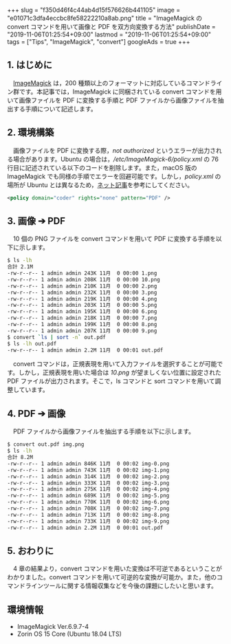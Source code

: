 +++
slug = "f350d46f4c44ab4d15f576626b441105"
image = "e01071c3dfa4eccbc8fe58222210a8ab.png"
title = "ImageMagick の convert コマンドを用いて画像と PDF を双方向変換する方法"
publishDate = "2019-11-06T01:25:54+09:00"
lastmod = "2019-11-06T01:25:54+09:00"
tags = ["Tips", "ImageMagick", "convert"]
googleAds = true
+++

## 1. はじめに

　[ImageMagick](https://imagemagick.org/index.php) は，200 種類以上のフォーマットに対応しているコマンドライン群です。本記事では，ImageMagick に同梱されている convert コマンドを用いて画像ファイルを PDF に変換する手順と PDF ファイルから画像ファイルを抽出する手順について記述します。

## 2. 環境構築

　画像ファイルを PDF に変換する際，*not authorized* というエラーが出力される場合があります。Ubuntu の場合は，*/etc/ImageMagick-6/policy.xml* の 76 行目に記述されている以下のコードを削除します。また，macOS 版の ImageMagick でも同様の手順でエラーを回避可能です。しかし，*policy.xml* の場所が Ubuntu とは異なるため，[ネット記事](https://qiita.com/atuyosi/items/b782ab2130570b72aa93)を参考にしてください。

```XML
<policy domain="coder" rights="none" pattern="PDF" />
```

## 3. 画像 ➔ PDF

　10 個の PNG ファイルを convert コマンドを用いて PDF に変換する手順を以下に示します。

```bash
$ ls -lh
合計 2.1M
-rw-r--r-- 1 admin admin 243K 11月  0 00:00 1.png
-rw-r--r-- 1 admin admin 208K 11月  0 00:00 10.png
-rw-r--r-- 1 admin admin 210K 11月  0 00:00 2.png
-rw-r--r-- 1 admin admin 232K 11月  0 00:00 3.png
-rw-r--r-- 1 admin admin 219K 11月  0 00:00 4.png
-rw-r--r-- 1 admin admin 203K 11月  0 00:00 5.png
-rw-r--r-- 1 admin admin 195K 11月  0 00:00 6.png
-rw-r--r-- 1 admin admin 218K 11月  0 00:00 7.png
-rw-r--r-- 1 admin admin 199K 11月  0 00:00 8.png
-rw-r--r-- 1 admin admin 207K 11月  0 00:00 9.png
$ convert `ls | sort -n` out.pdf
$ ls -lh out.pdf 
-rw-r--r-- 1 admin admin 2.2M 11月  0 00:01 out.pdf
```

　convert コマンドは，正規表現を用いて入力ファイルを選択することが可能です。しかし，正規表現を用いた場合は *10.png* が望ましくない位置に設定された PDF ファイルが出力されます。そこで，ls コマンドと sort コマンドを用いて調整しています。

## 4. PDF ➔ 画像

　PDF ファイルから画像ファイルを抽出する手順を以下に示します。

```bash
$ convert out.pdf img.png
$ ls -lh
合計 8.2M
-rw-r--r-- 1 admin admin 846K 11月  0 00:02 img-0.png
-rw-r--r-- 1 admin admin 743K 11月  0 00:02 img-1.png
-rw-r--r-- 1 admin admin 314K 11月  0 00:02 img-2.png
-rw-r--r-- 1 admin admin 333K 11月  0 00:02 img-3.png
-rw-r--r-- 1 admin admin 275K 11月  0 00:02 img-4.png
-rw-r--r-- 1 admin admin 689K 11月  0 00:02 img-5.png
-rw-r--r-- 1 admin admin 770K 11月  0 00:02 img-6.png
-rw-r--r-- 1 admin admin 708K 11月  0 00:02 img-7.png
-rw-r--r-- 1 admin admin 713K 11月  0 00:02 img-8.png
-rw-r--r-- 1 admin admin 733K 11月  0 00:02 img-9.png
-rw-r--r-- 1 admin admin 2.2M 11月  0 00:01 out.pdf
```

## 5. おわりに

　4 章の結果より，convert コマンドを用いた変換は不可逆であるということがわかりました。convert コマンドを用いて可逆的な変換が可能か。また，他のコマンドラインツールに関する情報収集などを今後の課題にしたいと思います。

## 環境情報

* ImageMagick Ver.6.9.7-4
* Zorin OS 15 Core (Ubuntu 18.04 LTS)